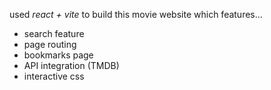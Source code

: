 used *react + vite* to build this movie website which features...
- search feature
- page routing
- bookmarks page
- API integration (TMDB)
- interactive css
